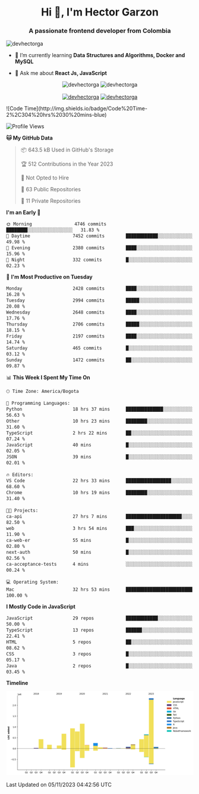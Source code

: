 <h1 align="center">Hi 👋, I'm Hector Garzon</h1>
<h3 align="center">A passionate frontend developer from Colombia</h3>

<p align="left"> <img src="https://komarev.com/ghpvc/?username=devhectorga" alt="devhectorga" /> </p>

- 🌱 I’m currently learning **Data Structures and Algorithms, Docker and MySQL**

- 💬 Ask me about **React Js, JavaScript**

<p align="center"> <img src="https://github-readme-stats.vercel.app/api?username=devhectorga&count_private=true&show_icons=true" alt="devhectorga" /> <img src="https://github-readme-stats.vercel.app/api/top-langs/?username=devhectorga&layout=compact" alt="devhectorga" /></p>

<p align="center">
<a href="https://twitter.com/devhectorga" target="blank"><img align="center" src="https://cdn.jsdelivr.net/npm/simple-icons@3.0.1/icons/twitter.svg" alt="devhectorga" height="20" width="20" /></a>
<a href="https://linkedin.com/in/devhectorga" target="blank"><img align="center" src="https://cdn.jsdelivr.net/npm/simple-icons@3.0.1/icons/linkedin.svg" alt="devhectorga" height="20" width="20" /></a>
</p>
<!--START_SECTION:waka-->
![Code Time](http://img.shields.io/badge/Code%20Time-2%2C304%20hrs%2030%20mins-blue)

![Profile Views](http://img.shields.io/badge/Profile%20Views-0-blue)

**🐱 My GitHub Data** 

> 📦 643.5 kB Used in GitHub's Storage 
 > 
> 🏆 512 Contributions in the Year 2023
 > 
> 🚫 Not Opted to Hire
 > 
> 📜 63 Public Repositories 
 > 
> 🔑 11 Private Repositories 
 > 
**I'm an Early 🐤** 

```text
🌞 Morning                4746 commits        ████████░░░░░░░░░░░░░░░░░   31.83 % 
🌆 Daytime                7452 commits        ████████████░░░░░░░░░░░░░   49.98 % 
🌃 Evening                2380 commits        ████░░░░░░░░░░░░░░░░░░░░░   15.96 % 
🌙 Night                  332 commits         █░░░░░░░░░░░░░░░░░░░░░░░░   02.23 % 
```
📅 **I'm Most Productive on Tuesday** 

```text
Monday                   2428 commits        ████░░░░░░░░░░░░░░░░░░░░░   16.28 % 
Tuesday                  2994 commits        █████░░░░░░░░░░░░░░░░░░░░   20.08 % 
Wednesday                2648 commits        ████░░░░░░░░░░░░░░░░░░░░░   17.76 % 
Thursday                 2706 commits        █████░░░░░░░░░░░░░░░░░░░░   18.15 % 
Friday                   2197 commits        ████░░░░░░░░░░░░░░░░░░░░░   14.74 % 
Saturday                 465 commits         █░░░░░░░░░░░░░░░░░░░░░░░░   03.12 % 
Sunday                   1472 commits        ██░░░░░░░░░░░░░░░░░░░░░░░   09.87 % 
```


📊 **This Week I Spent My Time On** 

```text
🕑︎ Time Zone: America/Bogota

💬 Programming Languages: 
Python                   18 hrs 37 mins      ██████████████░░░░░░░░░░░   56.63 % 
Other                    10 hrs 23 mins      ████████░░░░░░░░░░░░░░░░░   31.60 % 
TypeScript               2 hrs 22 mins       ██░░░░░░░░░░░░░░░░░░░░░░░   07.24 % 
JavaScript               40 mins             █░░░░░░░░░░░░░░░░░░░░░░░░   02.05 % 
JSON                     39 mins             █░░░░░░░░░░░░░░░░░░░░░░░░   02.01 % 

🔥 Editors: 
VS Code                  22 hrs 33 mins      █████████████████░░░░░░░░   68.60 % 
Chrome                   10 hrs 19 mins      ████████░░░░░░░░░░░░░░░░░   31.40 % 

🐱‍💻 Projects: 
ca-api                   27 hrs 7 mins       █████████████████████░░░░   82.50 % 
web                      3 hrs 54 mins       ███░░░░░░░░░░░░░░░░░░░░░░   11.90 % 
ca-web-er                55 mins             █░░░░░░░░░░░░░░░░░░░░░░░░   02.80 % 
next-auth                50 mins             █░░░░░░░░░░░░░░░░░░░░░░░░   02.56 % 
ca-acceptance-tests      4 mins              ░░░░░░░░░░░░░░░░░░░░░░░░░   00.24 % 

💻 Operating System: 
Mac                      32 hrs 53 mins      █████████████████████████   100.00 % 
```

**I Mostly Code in JavaScript** 

```text
JavaScript               29 repos            ████████████░░░░░░░░░░░░░   50.00 % 
TypeScript               13 repos            ██████░░░░░░░░░░░░░░░░░░░   22.41 % 
HTML                     5 repos             ██░░░░░░░░░░░░░░░░░░░░░░░   08.62 % 
CSS                      3 repos             █░░░░░░░░░░░░░░░░░░░░░░░░   05.17 % 
Java                     2 repos             █░░░░░░░░░░░░░░░░░░░░░░░░   03.45 % 
```



**Timeline**

![Lines of Code chart](https://raw.githubusercontent.com/devHectorGa/devHectorGa/master/assets/bar_graph.png)


 Last Updated on 05/11/2023 04:42:56 UTC
<!--END_SECTION:waka-->
